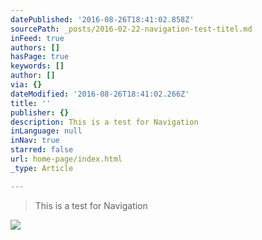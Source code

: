 ```yaml
---
datePublished: '2016-08-26T18:41:02.858Z'
sourcePath: _posts/2016-02-22-navigation-test-titel.md
inFeed: true
authors: []
hasPage: true
keywords: []
author: []
via: {}
dateModified: '2016-08-26T18:41:02.266Z'
title: ''
publisher: {}
description: This is a test for Navigation
inLanguage: null
inNav: true
starred: false
url: home-page/index.html
_type: Article

---
```

> This is a test for Navigation

![](https://s3-us-west-2.amazonaws.com/the-grid-img/p/5987dd3460dd7dd738db62e9867c7e8c8887cbe0.jpg)